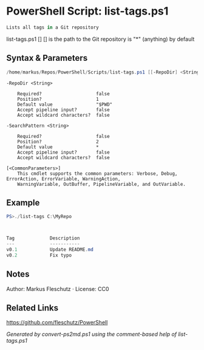 # PowerShell Script: list-tags.ps1
```powershell
Lists all tags in a Git repository
```

list-tags.ps1 [<RepoDir>] [<SearchPattern>]
<RepoDir> is the path to the Git repository
<SearchPattern> is "*" (anything) by default

## Syntax & Parameters
```powershell
/home/markus/Repos/PowerShell/Scripts/list-tags.ps1 [[-RepoDir] <String>] [[-SearchPattern] <String>] [<CommonParameters>]
```

```
-RepoDir <String>
    
    Required?                    false
    Position?                    1
    Default value                "$PWD"
    Accept pipeline input?       false
    Accept wildcard characters?  false
```

```
-SearchPattern <String>
    
    Required?                    false
    Position?                    2
    Default value                *
    Accept pipeline input?       false
    Accept wildcard characters?  false
```

```
[<CommonParameters>]
    This cmdlet supports the common parameters: Verbose, Debug, ErrorAction, ErrorVariable, WarningAction, 
    WarningVariable, OutBuffer, PipelineVariable, and OutVariable.
```

## Example
```powershell
PS>./list-tags C:\MyRepo



Tag             Description
---             -----------
v0.1            Update README.md
v0.2            Fix typo
```


## Notes
Author: Markus Fleschutz · License: CC0

## Related Links
https://github.com/fleschutz/PowerShell

*Generated by convert-ps2md.ps1 using the comment-based help of list-tags.ps1*
